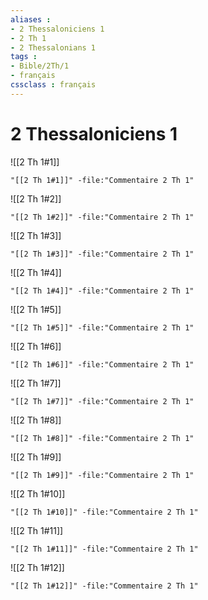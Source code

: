 ```yaml
---
aliases : 
- 2 Thessaloniciens 1
- 2 Th 1
- 2 Thessalonians 1
tags : 
- Bible/2Th/1
- français
cssclass : français
---
```


# 2 Thessaloniciens 1

![[2 Th 1#1]]

```query
"[[2 Th 1#1]]" -file:"Commentaire 2 Th 1"
```

![[2 Th 1#2]]

```query
"[[2 Th 1#2]]" -file:"Commentaire 2 Th 1"
```

![[2 Th 1#3]]

```query
"[[2 Th 1#3]]" -file:"Commentaire 2 Th 1"
```

![[2 Th 1#4]]

```query
"[[2 Th 1#4]]" -file:"Commentaire 2 Th 1"
```

![[2 Th 1#5]]

```query
"[[2 Th 1#5]]" -file:"Commentaire 2 Th 1"
```

![[2 Th 1#6]]

```query
"[[2 Th 1#6]]" -file:"Commentaire 2 Th 1"
```

![[2 Th 1#7]]

```query
"[[2 Th 1#7]]" -file:"Commentaire 2 Th 1"
```

![[2 Th 1#8]]

```query
"[[2 Th 1#8]]" -file:"Commentaire 2 Th 1"
```

![[2 Th 1#9]]

```query
"[[2 Th 1#9]]" -file:"Commentaire 2 Th 1"
```

![[2 Th 1#10]]

```query
"[[2 Th 1#10]]" -file:"Commentaire 2 Th 1"
```

![[2 Th 1#11]]

```query
"[[2 Th 1#11]]" -file:"Commentaire 2 Th 1"
```

![[2 Th 1#12]]

```query
"[[2 Th 1#12]]" -file:"Commentaire 2 Th 1"
```

